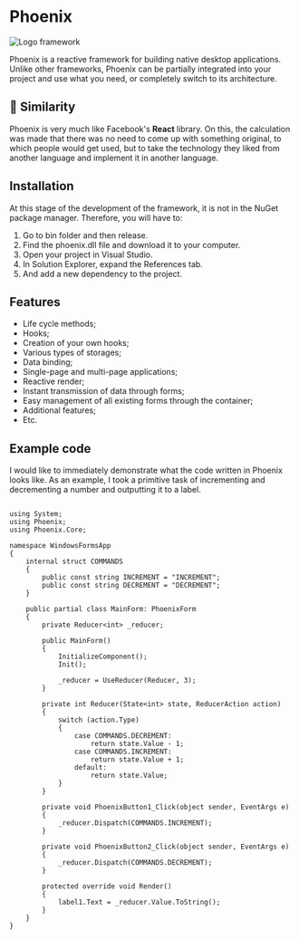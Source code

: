 # Phoenix

![](https://sun9-72.userapi.com/impg/-S10C5cQUiqodcca6ydQjVrJqNtKOaxr18a9XQ/K_KxtkdliQo.jpg?size=2560x1440&quality=96&sign=902243a3cc559906ca6a88a6e6ac94c7&type=album "Logo framework")

Phoenix is a reactive framework for building native desktop applications. Unlike other frameworks, Phoenix can be partially integrated into your project and use what you need, or completely switch to its architecture.
 
## :pushpin: Similarity
 Phoenix is very much like Facebook's **React** library. On this, the calculation was made that there was no need to come up with something original, to which people would get used, but to take the technology they liked from another language and implement it in another language.
 
## Installation
At this stage of the development of the framework, it is not in the NuGet package manager. Therefore, you will have to:

 1. Go to bin folder and then release.
 2. Find the phoenix.dll file and download it to your computer.
 3. Open your project in Visual Studio.
 4. In Solution Explorer, expand the References tab.
 5. And add a new dependency to the project.
 

## Features
- Life cycle methods;
- Hooks;
- Creation of your own hooks;
- Various types of storages;
- Data binding;
- Single-page and multi-page applications;
- Reactive render;
- Instant transmission of data through forms;
- Easy management of all existing forms through the container;
- Additional features;
- Etc.

## Example code

I would like to immediately demonstrate what the code written in Phoenix looks like. As an example, I took a primitive task of incrementing and decrementing a number and outputting it to a label.

```Csharp

using System;
using Phoenix;
using Phoenix.Core;

namespace WindowsFormsApp
{
    internal struct COMMANDS
    {
        public const string INCREMENT = "INCREMENT";
        public const string DECREMENT = "DECREMENT";
    }

    public partial class MainForm: PhoenixForm
    {
        private Reducer<int> _reducer;
        
        public MainForm()
        {
            InitializeComponent();
            Init();

            _reducer = UseReducer(Reducer, 3);
        }

        private int Reducer(State<int> state, ReducerAction action)
        {
            switch (action.Type)
            { 
                case COMMANDS.DECREMENT:
                    return state.Value - 1;
                case COMMANDS.INCREMENT:
                    return state.Value + 1;
                default:
                    return state.Value;
            }
        }
        
        private void PhoenixButton1_Click(object sender, EventArgs e)
        {
            _reducer.Dispatch(COMMANDS.INCREMENT);
        }

        private void PhoenixButton2_Click(object sender, EventArgs e)
        {
            _reducer.Dispatch(COMMANDS.DECREMENT);
        }

        protected override void Render()
        {
            label1.Text = _reducer.Value.ToString();
        }
    }
}
```
